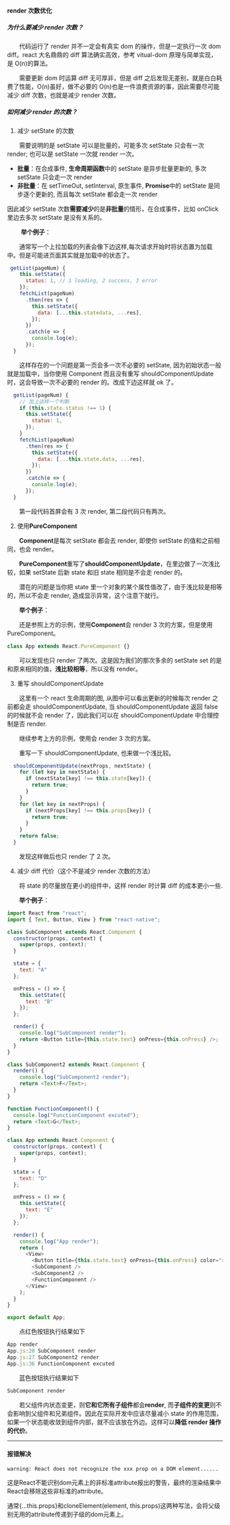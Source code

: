 #### render 次数优化

##### 为什么要减少 render 次数？

&emsp;&emsp;代码运行了 render 并不一定会有真实 dom 的操作，但是一定执行一次 dom diff。react 大名鼎鼎的 diff 算法确实高效，参考 vitual-dom 原理与简单实现，是 O(n)的算法。

&emsp;&emsp;需要更新 dom 时运算 diff 无可厚非，但是 diff 之后发现无差别，就是白白耗费了性能，O(n)虽好，做不必要的 O(n)也是一件浪费资源的事，因此需要尽可能减少 diff 次数，也就是减少 render 次数。

##### 如何减少 render 的次数？

1. 减少 setState 的次数

&emsp;&emsp;需要说明的是 setState 可以是批量的，可能多次 setState 只会有一次 render; 也可以是 setState 一次就 render 一次。

- **批量**：在合成事件, **生命周期函数**中的 setState 是异步批量更新的, 多次 setState 只会走一次 render
- **非批量**：在 setTimeOut, setInterval, 原生事件, **Promise**中的 setState 是同步逐个更新的, 而且每次 setState 都会走一次 render

因此减少 setState 次数**需要减少**的是**非批量**的情形，在合成事件，比如 onClick 里边去多次 setState 是没有关系的。

&emsp;&emsp; **举个例子**：

&emsp;&emsp;通常写一个上拉加载的列表会像下边这样,每次请求开始时将状态置为加载中。但是可能进页面其实就是加载中的状态了。

```js
 getList(pageNum) {
    this.setState({
      status: 1, // 1 loading, 2 success, 3 error
    });
    fetchList(pageNum)
      .then(res => {
        this.setState({
          data: [...this.statedata, ...res],
        });
      })
      .catch(e => {
        console.log(e);
      });
  }
```

&emsp;&emsp;这样存在的一个问题是第一页会多一次不必要的 setState, 因为初始状态一般就是加载中，当你使用 Component 而且没有重写 shouldComponentUpdate 时，这会导致一次不必要的 render 的。改成下边这样就 ok 了。

```js
  getList(pageNum) {
    // 加上这样一个判断
    if (this.state.status !== 1) {
      this.setState({
        status: 1,
      });
    }
    fetchList(pageNum)
      .then(res => {
        this.setState({
          data: [...this.state.data, ...res],
        });
      })
      .catch(e => {
        console.log(e);
      });
  }
```

&emsp;&emsp;第一段代码首屏会有 3 次 render, 第二段代码只有两次。

2. 使用**PureComponent**

&emsp;&emsp;**Component**是每次 setState 都会去 render, 即使你 setState 的值和之前相同，也会 render。

&emsp;&emsp;**PureComponent**重写了**shouldComponentUpdate**，在里边做了一次浅比较，如果 setState 后新 state 和旧 state 相同是不会走 render 的。

&emsp;&emsp;潜在的问题是当你把 state 里一个对象的某个属性值改了，由于浅比较是相等的，所以不会走 render, 造成显示异常，这个注意下就行。

&emsp;&emsp;**举个例子**：

&emsp;&emsp;还是参照上方的示例，使用**Component**会 render 3 次的方案，但是使用 PureComponent。

```js
class App extends React.PureComponent {}
```

&emsp;&emsp;可以发现也只 render 了两次。这是因为我们的那次多余的 setState set 的是和原来相同的值，**浅比较相等**，所以没有 render。

3. 重写 shouldComponentUpdate

&emsp;&emsp;这里有一个 react 生命周期的图, 从图中可以看出更新的时候每次 render 之前都会走 shouldComponentUpdate, 当 shouldComponentUpdate 返回 false 的时候就不会 render 了，因此我们可以在 shouldComponentUpdate 中合理控制是否 render.

&emsp;&emsp;继续参考上方的示例，使用会 render 3 次的方案。

&emsp;&emsp;重写一下 shouldComponentUpdate, 也来做一个浅比较。

```js
  shouldComponentUpdate(nextProps, nextState) {
    for (let key in nextState) {
      if (nextState[key] !== this.state[key]) {
        return true;
      }
    }
    for (let key in nextProps) {
      if (nextProps[key] !== this.props[key]) {
        return true;
      }
    }
    return false;
  }
```

&emsp;&emsp;发现这样做后也只 render 了 2 次。

4. 减少 diff 代价（这个不是减少 render 次数的方法）

&emsp;&emsp;将 state 的尽量放在更小的组件中，这样 render 时计算 diff 的成本更小一些.

&emsp;&emsp;**举个例子**：

```js
import React from "react";
import { Text, Button, View } from "react-native";

class SubComponent extends React.Component {
  constructor(props, context) {
    super(props, context);
  }

  state = {
    text: "A"
  };

  onPress = () => {
    this.setState({
      text: "B"
    });
  };

  render() {
    console.log("SubComponent render");
    return <Button title={this.state.text} onPress={this.onPress} />;
  }
}

class SubComponent2 extends React.Component {
  render() {
    console.log("SubComponent2 render");
    return <Text>F</Text>;
  }
}

function FunctionComponent() {
  console.log("FunctionComponent excuted");
  return <Text>G</Text>;
}

class App extends React.Component {
  constructor(props, context) {
    super(props, context);
  }

  state = {
    text: "D"
  };

  onPress = () => {
    this.setState({
      text: "E"
    });
  };

  render() {
    console.log("App render");
    return (
      <View>
        <Button title={this.state.text} onPress={this.onPress} color="red" />
        <SubComponent />
        <SubComponent2 />
        <FunctionComponent />
      </View>
    );
  }
}

export default App;
```

&emsp;&emsp;点红色按钮执行结果如下

```js
App render
App.js:20 SubComponent render
App.js:27 SubComponent2 render
App.js:36 FunctionComponent excuted
```

&emsp;&emsp;蓝色按钮执行结果如下

```js
SubComponent render
```

&emsp;&emsp;若父组件内状态变更，则**它和它所有子组件**都会**render**, 而**子组件的变更**则不会影响到父组件和兄弟组件。因此在实际开发中应该尽量减小 state 的作用范围，如果一个状态能收敛到组件内部，就不应该放在外边。这样可以**降低 render 操作的代价**。

---

#### 报错解决
```
warning: React does not recognize the xxx prop on a DOM element......
```
这是React不能识别dom元素上的非标准attribute报出的警告，最终的渲染结果中React会移除这些非标准的attribute。

通常{...this.props}和cloneElement(element, this.props)这两种写法，会将父级别无用的attribute传递到子级的dom元素上。